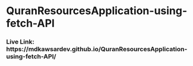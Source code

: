 # QuranResourcesApplication-using-fetch-API
<h3>Live Link: https://mdkawsardev.github.io/QuranResourcesApplication-using-fetch-API/</h3>
